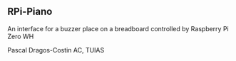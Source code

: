 ## RPi-Piano
An interface for a buzzer place on a breadboard controlled by Raspberry Pi Zero WH

Pascal Dragos-Costin
AC, TUIAS